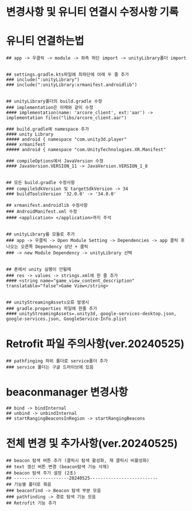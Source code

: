 # 변경사항 및 유니티 연결시 수정사항 기록


# 유니티 연결하는법
    ## app -> 우클릭 -> module -> 좌측 하단 import -> unityLibrary폴더 import
    
    
    ## settings.gradle.kts파일에 최하단에 아래 두 줄 추가
    ### include(":unityLibrary")
    ### include(":unityLibrary:xrmanifest.androidlib")
    
    
    ## unityLibrary폴더의 build.gradle 수정
    ### implementation은 아래와 같이 수정
    #### implementation(name: 'arcore_client', ext:'aar') -> implementation files("libs/arcore_client.aar")
    
    ### build.gradle에 namespace 추가
    #### unity Library
    ##### android { namespace "com.unity3d.player"
    #### xrmanifest
    ##### android { namespace "com.UnityTechnologies.XR.Manifest"
    
    ### compileOptions에서 JavaVersion 수정 
    #### JavaVersion.VERSION_11 -> JavaVersion.VERSION_1_8
    
    
    ## 모든 build.gradle 수정사항
    ### compileSdkVersion 및 targetSdkVersion -> 34
    ### buildToolsVersion '32.0.0' -> '34.0.0'
    
    ## xrmanifest.androidlib 수정사항
    ### AndroidManifest.xml 수정
    #### <application> </application>까지 주석
    
    
    ## unityLibrary를 모듈로 추가
    ### app -> 우클릭 -> Open Module Setting -> Dependencies -> app 클릭 후 나오는 오른쪽 Dependency 상단 + 클릭
    ### -> new Module Dependency -> unityLibrary 선택 
    
    
    ## 폰에서 unity 실행이 안될때
    ### res -> values -> strings.xml에 한 줄 추가
    #### <string name="game_view_content_description" translatable="false">Game View</string>
    
    
    ## unityStreamingAssets오류 발생시
    ### gradle.properties 파일에 한줄 추가
    #### unityStreamingAssets=.unity3d, google-services-desktop.json, google-services.json, GoogleService-Info.plist

# Retrofit 파일 주의사항(ver.20240525)
    ## pathfinging 하위 폴더로 service폴더 추가
    ### service 폴더는 구글 드라이브에 있음


# beaconmanager 변경사항
    ## bind -> bindInternal
    ## unbind -> unbindInternal
    ## startRangingBeaconsInRegion -> startRangingBeacons

# 전체 변경 및 추가사항(ver.20240525)
    ## beacon 탐색 버튼 추가 (클릭시 탐색 활성화, 재 클릭시 비활성화)
    ## text 갱신 버튼 변경 (beacon탐색 기능 삭제)
    ## beacon 탐색 주기 설정 (2초)
    ## ---------------------20240525--------------------------
    ## 기능별 폴더로 묶음
    ### beaconfind -> Beacon 탐색 부분 모음
    ### pathfinding -> 경로 탐색 기능 모음
    ## Retrofit 기능 추가
